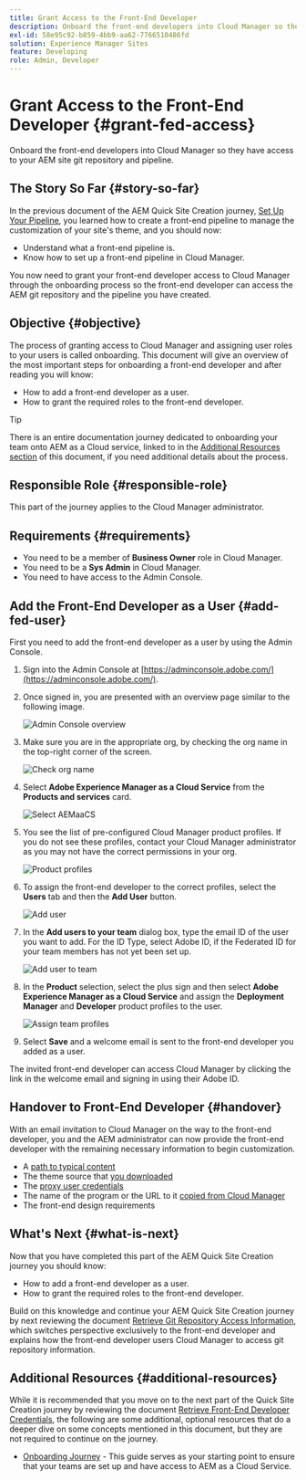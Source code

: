 ```yaml
---
title: Grant Access to the Front-End Developer
description: Onboard the front-end developers into Cloud Manager so they have access to your AEM site git repository and pipeline.
exl-id: 58e95c92-b859-4bb9-aa62-7766510486fd
solution: Experience Manager Sites
feature: Developing
role: Admin, Developer
---
```

# Grant Access to the Front-End Developer {#grant-fed-access}

Onboard the front-end developers into Cloud Manager so they have access to your AEM site git repository and pipeline.

## The Story So Far {#story-so-far}

In the previous document of the AEM Quick Site Creation journey, [Set Up Your Pipeline](pipeline-setup.md), you learned how to create a front-end pipeline to manage the customization of your site's theme, and you should now:

* Understand what a front-end pipeline is.
* Know how to set up a front-end pipeline in Cloud Manager.

You now need to grant your front-end developer access to Cloud Manager through the onboarding process so the front-end developer can access the AEM git repository and the pipeline you have created.

## Objective {#objective}

The process of granting access to Cloud Manager and assigning user roles to your users is called onboarding. This document will give an overview of the most important steps for onboarding a front-end developer and after reading you will know:

* How to add a front-end developer as a user.
* How to grant the required roles to the front-end developer.

>[!TIP]
>
>There is an entire documentation journey dedicated to onboarding your team onto AEM as a Cloud service, linked to in the [Additional Resources section](#additional-resources) of this document, if you need additional details about the process.

## Responsible Role {#responsible-role}

This part of the journey applies to the Cloud Manager administrator.

## Requirements {#requirements}

* You need to be a member of **Business Owner** role in Cloud Manager.
* You need to be a **Sys Admin** in Cloud Manager.
* You need to have access to the Admin Console.

## Add the Front-End Developer as a User {#add-fed-user}

First you need to add the front-end developer as a user by using the Admin Console.

1. Sign into the Admin Console at [https://adminconsole.adobe.com/](https://adminconsole.adobe.com/).

1. Once signed in, you are presented with an overview page similar to the following image.

   ![Admin Console overview](assets/admin-console.png)

1. Make sure you are in the appropriate org, by checking the org name in the top-right corner of the screen.

   ![Check org name](assets/correct-org.png)

1. Select **Adobe Experience Manager as a Cloud Service** from the **Products and services** card.

   ![Select AEMaaCS](assets/select-aemaacs.png)

1. You see the list of pre-configured Cloud Manager product profiles. If you do not see these profiles, contact your Cloud Manager administrator as you may not have the correct permissions in your org.

   ![Product profiles](assets/product-profiles.png)

1. To assign the front-end developer to the correct profiles, select the **Users** tab and then the **Add User** button.

   ![Add user](assets/add-user.png)

1. In the **Add users to your team** dialog box, type the email ID of the user you want to add. For the ID Type, select Adobe ID, if the Federated ID for your team members has not yet been set up.

   ![Add user to team](assets/add-to-team.png)

1. In the **Product** selection, select the plus sign and then select **Adobe Experience Manager as a Cloud Service** and assign the **Deployment Manager** and **Developer** product profiles to the user.

   ![Assign team profiles](assets/assign-team.png)

1. Select **Save** and a welcome email is sent to the front-end developer you added as a user.

The invited front-end developer can access Cloud Manager by clicking the link in the welcome email and signing in using their Adobe ID.

## Handover to Front-End Developer {#handover}

With an email invitation to Cloud Manager on the way to the front-end developer, you and the AEM administrator can now provide the front-end developer with the remaining necessary information to begin customization.

* A [path to typical content](#example-page)
* The theme source that [you downloaded](#download-theme)
* The [proxy user credentials](#proxy-user)
* The name of the program or the URL to it [copied from Cloud Manager](pipeline-setup.md#login)
* The front-end design requirements

## What's Next {#what-is-next}

Now that you have completed this part of the AEM Quick Site Creation journey you should know:

* How to add a front-end developer as a user.
* How to grant the required roles to the front-end developer.

Build on this knowledge and continue your AEM Quick Site Creation journey by next reviewing the document [Retrieve Git Repository Access Information](retrieve-access.md), which switches perspective exclusively to the front-end developer and explains how the front-end developer users Cloud Manager to access git repository information.

## Additional Resources {#additional-resources}

While it is recommended that you move on to the next part of the Quick Site Creation journey by reviewing the document [Retrieve Front-End Developer Credentials](retrieve-access.md), the following are some additional, optional resources that do a deeper dive on some concepts mentioned in this document, but they are not required to continue on the journey.

* [Onboarding Journey](/help/journey-onboarding/overview.md) - This guide serves as your starting point to ensure that your teams are set up and have access to AEM as a Cloud Service.

